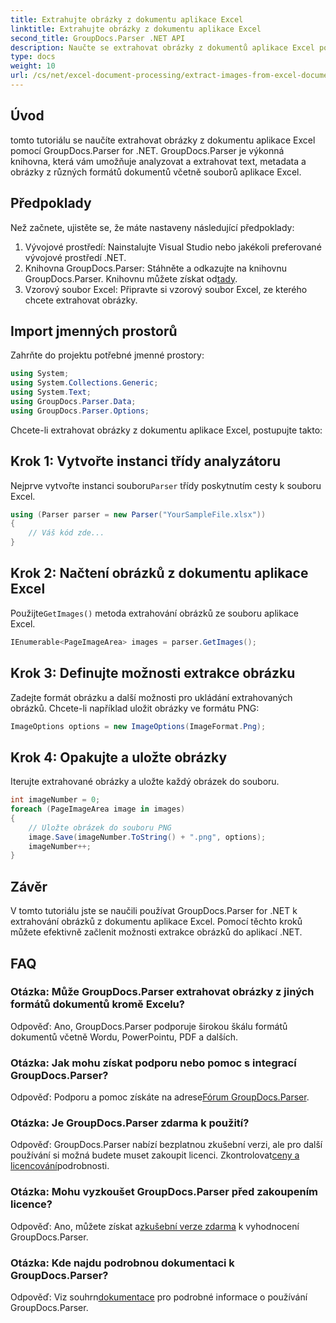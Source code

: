 ```yaml
---
title: Extrahujte obrázky z dokumentu aplikace Excel
linktitle: Extrahujte obrázky z dokumentu aplikace Excel
second_title: GroupDocs.Parser .NET API
description: Naučte se extrahovat obrázky z dokumentů aplikace Excel pomocí GroupDocs.Parser for .NET. Podrobný průvodce s příklady kódu.
type: docs
weight: 10
url: /cs/net/excel-document-processing/extract-images-from-excel-document/
---
```

## Úvod
tomto tutoriálu se naučíte extrahovat obrázky z dokumentu aplikace Excel pomocí GroupDocs.Parser for .NET. GroupDocs.Parser je výkonná knihovna, která vám umožňuje analyzovat a extrahovat text, metadata a obrázky z různých formátů dokumentů včetně souborů aplikace Excel.
## Předpoklady
Než začnete, ujistěte se, že máte nastaveny následující předpoklady:
1. Vývojové prostředí: Nainstalujte Visual Studio nebo jakékoli preferované vývojové prostředí .NET.
2.  Knihovna GroupDocs.Parser: Stáhněte a odkazujte na knihovnu GroupDocs.Parser. Knihovnu můžete získat od[tady](https://releases.groupdocs.com/parser/net/).
3. Vzorový soubor Excel: Připravte si vzorový soubor Excel, ze kterého chcete extrahovat obrázky.
## Import jmenných prostorů
Zahrňte do projektu potřebné jmenné prostory:
```csharp
using System;
using System.Collections.Generic;
using System.Text;
using GroupDocs.Parser.Data;
using GroupDocs.Parser.Options;
```
Chcete-li extrahovat obrázky z dokumentu aplikace Excel, postupujte takto:
## Krok 1: Vytvořte instanci třídy analyzátoru
 Nejprve vytvořte instanci souboru`Parser` třídy poskytnutím cesty k souboru Excel.
```csharp
using (Parser parser = new Parser("YourSampleFile.xlsx"))
{
    // Váš kód zde...
}
```
## Krok 2: Načtení obrázků z dokumentu aplikace Excel
 Použijte`GetImages()` metoda extrahování obrázků ze souboru aplikace Excel.
```csharp
IEnumerable<PageImageArea> images = parser.GetImages();
```
## Krok 3: Definujte možnosti extrakce obrázku
Zadejte formát obrázku a další možnosti pro ukládání extrahovaných obrázků. Chcete-li například uložit obrázky ve formátu PNG:
```csharp
ImageOptions options = new ImageOptions(ImageFormat.Png);
```
## Krok 4: Opakujte a uložte obrázky
Iterujte extrahované obrázky a uložte každý obrázek do souboru.
```csharp
int imageNumber = 0;
foreach (PageImageArea image in images)
{
    // Uložte obrázek do souboru PNG
    image.Save(imageNumber.ToString() + ".png", options);
    imageNumber++;
}
```
## Závěr
V tomto tutoriálu jste se naučili používat GroupDocs.Parser for .NET k extrahování obrázků z dokumentu aplikace Excel. Pomocí těchto kroků můžete efektivně začlenit možnosti extrakce obrázků do aplikací .NET.

## FAQ
### Otázka: Může GroupDocs.Parser extrahovat obrázky z jiných formátů dokumentů kromě Excelu?
Odpověď: Ano, GroupDocs.Parser podporuje širokou škálu formátů dokumentů včetně Wordu, PowerPointu, PDF a dalších.
### Otázka: Jak mohu získat podporu nebo pomoc s integrací GroupDocs.Parser?
 Odpověď: Podporu a pomoc získáte na adrese[Fórum GroupDocs.Parser](https://forum.groupdocs.com/c/parser/17).
### Otázka: Je GroupDocs.Parser zdarma k použití?
 Odpověď: GroupDocs.Parser nabízí bezplatnou zkušební verzi, ale pro další používání si možná budete muset zakoupit licenci. Zkontrolovat[ceny a licencování](https://purchase.groupdocs.com/buy)podrobnosti.
### Otázka: Mohu vyzkoušet GroupDocs.Parser před zakoupením licence?
 Odpověď: Ano, můžete získat a[zkušební verze zdarma](https://releases.groupdocs.com/) k vyhodnocení GroupDocs.Parser.
### Otázka: Kde najdu podrobnou dokumentaci k GroupDocs.Parser?
 Odpověď: Viz souhrn[dokumentace](https://reference.groupdocs.com/parser/net/) pro podrobné informace o používání GroupDocs.Parser.